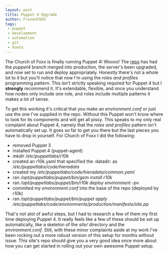 ```yaml
---
layout: post
title: Puppet 4 Upgrade
author: FrozenFOXX
tags:
 - puppet
 - development
 - automation
 - git
 - howto
---
```

The Church of Foxx is finally running Puppet 4!  Woooo!  The [repo](https://github.com/frozenfoxx/puppet-churchoffoxx) has had the *puppet4* branch merged into production, the server's been upgraded, and now set to run and deploy appropriately.  Honestly there's not a whole lot to it but you'll notice that now I'm using the *roles and profiles* programming pattern.  This isn't strictly speaking required for Puppet 4 but I __strongly__ recommend it.  It's extendable, flexible, and once you understand how nodes only include one role, and roles include multiple patterns it makes a lot of sense.

To get this working it's critical that you make an *environment.conf* or just use the one I've supplied in the repo.  Without this Puppet won't know where to look for its components and will get all pissy.  This speaks to my only real complaint about Puppet 4, namely that the *roles and profiles* pattern isn't automatically set up.  It goes so far to get you there but the last pieces you have to drop in yourself.  For Church of Foxx I did the following:

- removed Puppet 3
- installed Puppet 4 (puppet-agent)
- *mkdir /etc/puppetlabs/r10k*
- created an r10k.yaml that specified the :datadir: as */etc/puppetlabs/code/hieradata*
- created my */etc/puppetlabs/code/hieradata/common.yaml*
- ran */opt/puppetlabs/puppet/bin/gem install r10k*
- ran */opt/puppetlabs/puppet/bin/r10k deploy environment -pv*
- commited my *environment.conf* into the base of the repo (deployed by *r10k*)
- ran */opt/puppetlabs/puppet/bin/puppet apply /etc/puppetlabs/code/environments/production/manifests/site.pp*

That's not alot of awful steps, but I had to research a few of them my first time deploying Puppet 4.  It really feels like a few of these should be set up automatically, like a skeleton of the *site/* directory and the *environment.conf*. Still, with these minor complaints aside at my work I've been rocking out a more robust version of this setup for months without issue.  This site's repo should give you a very good idea once more about how you can get started in rolling out your own awesome Puppet setup.
